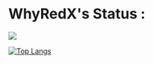 # WhyRedX's Status :

<a href="https://github.com/whyredx/github-readme-stats">
  <img align="center" src="https://github-readme-stats.vercel.app/api/?username=whyredx&repo=github-readme-stats&theme=buefy" />
</a>

[![Top Langs](https://github-readme-stats.vercel.app/api/top-langs/?username=whyredx&layout=compact)](https://github.com/whyredx/github-readme-stats)

